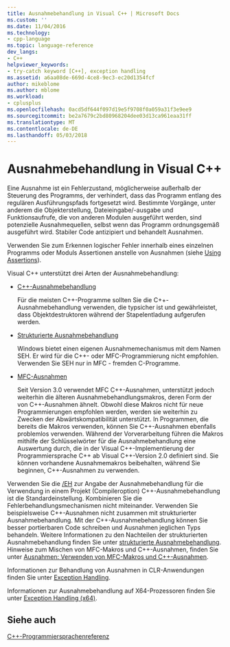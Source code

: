 ```yaml
---
title: Ausnahmebehandlung in Visual C++ | Microsoft Docs
ms.custom: ''
ms.date: 11/04/2016
ms.technology:
- cpp-language
ms.topic: language-reference
dev_langs:
- C++
helpviewer_keywords:
- try-catch keyword [C++], exception handling
ms.assetid: a6aa08de-669d-4ce8-9ec3-ec20d1354fcf
author: mikeblome
ms.author: mblome
ms.workload:
- cplusplus
ms.openlocfilehash: 0acd5df644f097d19e5f9708f0a059a31f3e9ee9
ms.sourcegitcommit: be2a7679c2bd80968204dee03d13ca961eaa31ff
ms.translationtype: MT
ms.contentlocale: de-DE
ms.lasthandoff: 05/03/2018
---
```

# <a name="exception-handling-in-visual-c"></a>Ausnahmebehandlung in Visual C++
Eine Ausnahme ist ein Fehlerzustand, möglicherweise außerhalb der Steuerung des Programms, der verhindert, dass das Programm entlang des regulären Ausführungspfads fortgesetzt wird. Bestimmte Vorgänge, unter anderem die Objekterstellung, Dateieingabe/-ausgabe und Funktionsaufrufe, die von anderen Modulen ausgeführt werden, sind potenzielle Ausnahmequellen, selbst wenn das Programm ordnungsgemäß ausgeführt wird. Stabiler Code antizipiert und behandelt Ausnahmen.  
  
 Verwenden Sie zum Erkennen logischer Fehler innerhalb eines einzelnen Programms oder Moduls Assertionen anstelle von Ausnahmen (siehe [Using Assertions](/visualstudio/debugger/c-cpp-assertions)).  
  
 Visual C++ unterstützt drei Arten der Ausnahmebehandlung:  
  
-   [C++-Ausnahmebehandlung](../cpp/cpp-exception-handling.md)  
  
     Für die meisten C++-Programme sollten Sie die C++-Ausnahmebehandlung verwenden, die typsicher ist und gewährleistet, dass Objektdestruktoren während der Stapelentladung aufgerufen werden.  
  
-   [Strukturierte Ausnahmebehandlung](../cpp/structured-exception-handling-c-cpp.md)  
  
     Windows bietet einen eigenen Ausnahmemechanismus mit dem Namen SEH. Er wird für die C++- oder MFC-Programmierung nicht empfohlen. Verwenden Sie SEH nur in MFC - fremden C-Programme.  
  
-   [MFC-Ausnahmen](../mfc/exception-handling-in-mfc.md)  
  
     Seit Version 3.0 verwendet MFC C++-Ausnahmen, unterstützt jedoch weiterhin die älteren Ausnahmebehandlungsmakros, deren Form der von C++-Ausnahmen ähnelt. Obwohl diese Makros nicht für neue Programmierungen empfohlen werden, werden sie weiterhin zu Zwecken der Abwärtskompatibilität unterstützt. In Programmen, die bereits die Makros verwenden, können Sie C++-Ausnahmen ebenfalls problemlos verwenden. Während der Vorverarbeitung führen die Makros mithilfe der Schlüsselwörter für die Ausnahmebehandlung eine Auswertung durch, die in der Visual C++-Implementierung der Programmiersprache C++ ab Visual C++-Version 2.0 definiert sind. Sie können vorhandene Ausnahmemakros beibehalten, während Sie beginnen, C++-Ausnahmen zu verwenden.  
  
 Verwenden Sie die [/EH](../build/reference/eh-exception-handling-model.md) zur Angabe der Ausnahmebehandlung für die Verwendung in einem Projekt (Compileroption) C++-Ausnahmebehandlung ist die Standardeinstellung. Kombinieren Sie die Fehlerbehandlungsmechanismen nicht miteinander. Verwenden Sie beispielsweise C++-Ausnahmen nicht zusammen mit strukturierter Ausnahmebehandlung. Mit der C++-Ausnahmebehandlung können Sie besser portierbaren Code schreiben und Ausnahmen jeglichen Typs behandeln. Weitere Informationen zu den Nachteilen der strukturierten Ausnahmebehandlung finden Sie unter [strukturierte Ausnahmebehandlung](../cpp/structured-exception-handling-c-cpp.md). Hinweise zum Mischen von MFC-Makros und C++-Ausnahmen, finden Sie unter [Ausnahmen: Verwenden von MFC-Makros und C++-Ausnahmen](../mfc/exceptions-using-mfc-macros-and-cpp-exceptions.md).  
  
 Informationen zur Behandlung von Ausnahmen in CLR-Anwendungen finden Sie unter [Exception Handling](../windows/exception-handling-cpp-component-extensions.md).  
  
 Informationen zur Ausnahmebehandlung auf X64-Prozessoren finden Sie unter [Exception Handling (x64)](../build/exception-handling-x64.md).  
  
## <a name="see-also"></a>Siehe auch  
 [C++-Programmiersprachenreferenz](../cpp/cpp-language-reference.md)